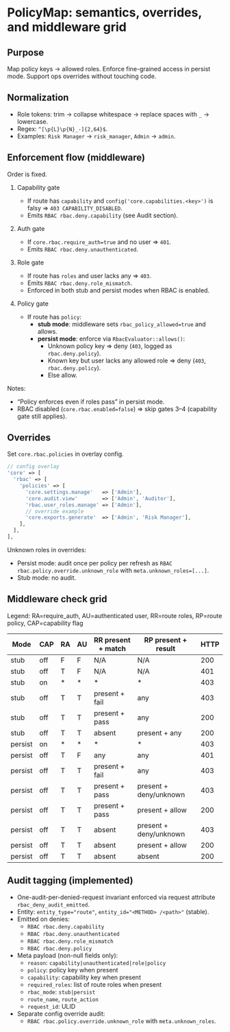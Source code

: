# PolicyMap: semantics, overrides, and middleware grid

## Purpose
Map policy keys → allowed roles. Enforce fine-grained access in persist mode. Support ops overrides without touching code.

## Normalization
- Role tokens: trim → collapse whitespace → replace spaces with `_` → lowercase.
- Regex: `^[\p{L}\p{N}_-]{2,64}$`.
- Examples: `Risk Manager` → `risk_manager`, `Admin` → `admin`.

## Enforcement flow (middleware)
Order is fixed.

1) Capability gate  
   - If route has `capability` and `config('core.capabilities.<key>')` is falsy ⇒ `403 CAPABILITY_DISABLED`.  
   - Emits `RBAC rbac.deny.capability` (see Audit section).

2) Auth gate  
   - If `core.rbac.require_auth=true` and no user ⇒ `401`.  
   - Emits `RBAC rbac.deny.unauthenticated`.

3) Role gate  
   - If route has `roles` and user lacks any ⇒ `403`.  
   - Emits `RBAC rbac.deny.role_mismatch`.  
   - Enforced in both stub and persist modes when RBAC is enabled.

4) Policy gate  
   - If route has `policy`:
     - **stub mode**: middleware sets `rbac_policy_allowed=true` and allows.
     - **persist mode**: enforce via `RbacEvaluator::allows()`:
       - Unknown policy key ⇒ deny (`403`, logged as `rbac.deny.policy`).
       - Known key but user lacks any allowed role ⇒ deny (`403`, `rbac.deny.policy`).
       - Else allow.

Notes:
- “Policy enforces even if roles pass” in persist mode.
- RBAC disabled (`core.rbac.enabled=false`) ⇒ skip gates 3–4 (capability gate still applies).

## Overrides
Set `core.rbac.policies` in overlay config.

```php
// config overlay
'core' => [
  'rbac' => [
    'policies' => [
      'core.settings.manage'   => ['Admin'],
      'core.audit.view'        => ['Admin', 'Auditor'],
      'rbac.user_roles.manage' => ['Admin'],
      // override example
      'core.exports.generate'  => ['Admin', 'Risk Manager'],
    ],
  ],
],
```

Unknown roles in overrides:
- Persist mode: audit once per policy per refresh as `RBAC rbac.policy.override.unknown_role` with `meta.unknown_roles=[...]`.
- Stub mode: no audit.

## Middleware check grid
Legend: RA=require_auth, AU=authenticated user, RR=route roles, RP=route policy, CAP=capability flag

| Mode   | CAP | RA | AU | RR present + match | RP present + result     | HTTP |
|--------|-----|----|----|--------------------|-------------------------|------|
| stub   | off |  F |  F | N/A                | N/A                     | 200  |
| stub   | off |  T |  F | N/A                | N/A                     | 401  |
| stub   | on  |  * |  * | *                  | *                       | 403  |
| stub   | off |  T |  T | present + fail     | any                     | 403  |
| stub   | off |  T |  T | present + pass     | any                     | 200  |
| stub   | off |  T |  T | absent             | present + any           | 200  |
| persist| on  |  * |  * | *                  | *                       | 403  |
| persist| off |  T |  F | any                | any                     | 401  |
| persist| off |  T |  T | present + fail     | any                     | 403  |
| persist| off |  T |  T | present + pass     | present + deny/unknown  | 403  |
| persist| off |  T |  T | present + pass     | present + allow         | 200  |
| persist| off |  T |  T | absent             | present + deny/unknown  | 403  |
| persist| off |  T |  T | absent             | present + allow         | 200  |
| persist| off |  T |  T | absent             | absent                  | 200  |

## Audit tagging (implemented)
- One-audit-per-denied-request invariant enforced via request attribute `rbac_deny_audit_emitted`.
- Entity: `entity_type="route"`, `entity_id="<METHOD> /<path>"` (stable).
- Emitted on denies:
  - `RBAC rbac.deny.capability`
  - `RBAC rbac.deny.unauthenticated`
  - `RBAC rbac.deny.role_mismatch`
  - `RBAC rbac.deny.policy`
- Meta payload (non-null fields only):
  - `reason`: `capability|unauthenticated|role|policy`
  - `policy`: policy key when present
  - `capability`: capability key when present
  - `required_roles`: list of route roles when present
  - `rbac_mode`: `stub|persist`
  - `route_name`, `route_action`
  - `request_id`: ULID
- Separate config override audit:
  - `RBAC rbac.policy.override.unknown_role` with `meta.unknown_roles`.
